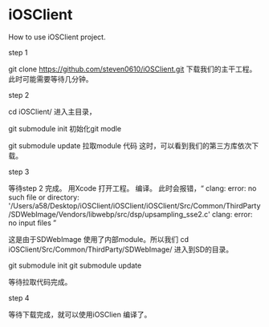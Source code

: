 # iOSClient
How to use iOSClient project.

step 1

git clone https://github.com/steven0610/iOSClient.git 下载我们的主干工程。此时可能需要等待几分钟。

step 2

cd iOSClient/ 进入主目录，

git submodule init 初始化git modle

git submodule update 拉取module 代码 这时，可以看到我们的第三方库依次下载。

step 3

等待step 2 完成。 用Xcode 打开工程。 编译。 此时会报错，“ clang: error: no such file or directory: '/Users/a58/Desktop/iOSClient/iOSClient/iOSClient/Src/Common/ThirdParty/SDWebImage/Vendors/libwebp/src/dsp/upsampling_sse2.c' clang: error: no input files ”

这是由于SDWebImage 使用了内部module。所以我们 cd iOSClient/Src/Common/ThirdParty/SDWebImage/ 进入到SD的目录。

git submodule init git submodule update

等待拉取代码完成。

step 4

等待下载完成，就可以使用iOSClien 编译了。
